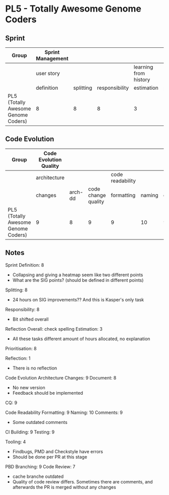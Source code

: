 # PL5 - Totally Awesome Genome Coders

## Sprint
| Group                               | Sprint Management |           |                |                       |                |            |
|-------------------------------------|-------------------|-----------|----------------|-----------------------|----------------|------------|
|                                     | user story        |           |                | learning from history |                |            |
|                                     | definition        | splitting | responsibility | estimation            | prioritisation | reflection |
| PL5 (Totally Awesome Genome Coders) | 8                 | 8         | 8              | 3                     | 8              | 1          |

## Code Evolution
| Group                               | Code Evolution Quality |         |                     |                  |        |          |                        |         |         |                        |             |
|-------------------------------------|------------------------|---------|---------------------|------------------|--------|----------|------------------------|---------|---------|------------------------|-------------|
|                                     | architecture           |         |                     | code readability |        |          | continuous integration |         |         | pull-based development |             |
|                                     | changes                | arch-dd | code change quality | formatting       | naming | comments | building               | testing | tooling | branching              | code review |
| PL5 (Totally Awesome Genome Coders) | 9                      | 8       | 9                   | 9                | 10     | 9        | 9                      | 9       | 4       | 9                      | 7           |

## Notes
Sprint
Definition: 8

- Collapsing and giving a heatmap seem like two different points
- What are the SIG points? (should be defined in different points)

Splitting: 8

- 24 hours on SIG improvements?? And this is Kasper's only task

Responsibility: 8

- Bit shifted overall

Reflection
Overall: check spelling
Estimation: 3

- All these tasks different amount of hours allocated, no explanation

Prioritisation: 8

Reflection: 1

- There is no reflection

Code Evolution
Architecture
Changes: 9
Document: 8

- No new version
- Feedback should be implemented

CQ: 9

Code Readability
Formatting: 9
Naming: 10
Comments: 9

- Some outdated comments

CI
Building: 9
Testing: 9

Tooling: 4

- Findbugs, PMD and Checkstyle have errors
- Should be done per PR at this stage

PBD
Branching: 9
Code Review: 7

- cache branche outdated
- Quality of code review differs. Sometimes there are comments, and afterwards the PR is merged without any changes